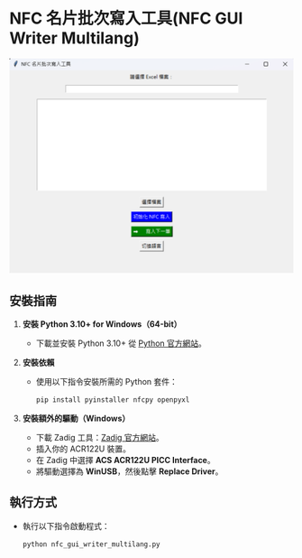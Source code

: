# NFC 名片批次寫入工具(NFC GUI Writer Multilang)

![1744108096915](images/README/1744108096915.png)

## 安裝指南

1. **安裝 Python 3.10+ for Windows（64-bit）**

   - 下載並安裝 Python 3.10+ 從 [Python 官方網站](https://www.python.org/)。
2. **安裝依賴**

   - 使用以下指令安裝所需的 Python 套件：

     ```bash
     pip install pyinstaller nfcpy openpyxl
     ```
     
3. **安裝額外的驅動（Windows）**
   - 下載 Zadig 工具：[Zadig 官方網站](https://zadig.akeo.ie/)。
   - 插入你的 ACR122U 裝置。
   - 在 Zadig 中選擇 **ACS ACR122U PICC Interface**。
   - 將驅動選擇為 **WinUSB**，然後點擊 **Replace Driver**。

## 執行方式

- 執行以下指令啟動程式：
  ```bash
  python nfc_gui_writer_multilang.py
  ```
